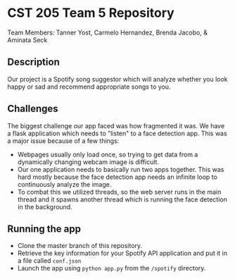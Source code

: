 # CST 205 Team 5 Repository 
Team Members: Tanner Yost, Carmelo Hernandez, Brenda Jacobo, & Aminata Seck 
## Description
Our project is a Spotify song suggestor which will analyze whether you look happy or sad and recommend appropriate songs to you. 
## Challenges
The biggest challenge our app faced was how fragmented it was. We have a flask application which needs to "listen" to a face detection app. 
This was a major issue because of a few things:
- Webpages usually only load once, so trying to get data from a dynamically changing webcam image is difficult.
- Our one application needs to basically run two apps together. This was hard mostly because the face detection app needs an infinite loop to continuously analyze the image. 
- To combat this we utilized threads, so the web server runs in the main thread and it spawns another thread which is running the face detection in the background. 
## Running the app
- Clone the master branch of this repository.
- Retrieve the key information for your Spotify API application and put it in a file called `conf.json`
- Launch the app using `python app.py` from the `/spotify` directory.

